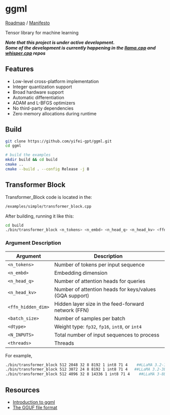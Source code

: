 # ggml

[Roadmap](https://github.com/users/ggerganov/projects/7) / [Manifesto](https://github.com/ggerganov/llama.cpp/discussions/205)

Tensor library for machine learning

***Note that this project is under active development. \
Some of the development is currently happening in the [llama.cpp](https://github.com/ggerganov/llama.cpp) and [whisper.cpp](https://github.com/ggerganov/whisper.cpp) repos***

## Features

- Low-level cross-platform implementation
- Integer quantization support
- Broad hardware support
- Automatic differentiation
- ADAM and L-BFGS optimizers
- No third-party dependencies
- Zero memory allocations during runtime

## Build

```bash
git clone https://github.com/yifei-gpt/ggml.git
cd ggml

# build the examples
mkdir build && cd build
cmake ..
cmake --build . --config Release -j 8
```
## Transformer Block
Transformer_Block code is located in the:  
```bash
/examples/simple/transformer_block.cpp
```

After building, running it like this:  
```bash
cd build
./bin/transformer_block <n_tokens> <n_embd> <n_head_q> <n_head_kv> <ffn_hidden_dim> <batch_size> <dtype> <N_INPUTS> <threads>
```

###  Argument Description

| Argument           | Description                                                      |
|--------------------|------------------------------------------------------------------|
| `<n_tokens>`       | Number of tokens per input sequence                              |
| `<n_embd>`         | Embedding dimension                                              |
| `<n_head_q>`       | Number of attention heads for queries                            |
| `<n_head_kv>`      | Number of attention heads for keys/values (GQA support)          |
| `<ffn_hidden_dim>` | Hidden layer size in the feed-forward network (FFN)              |
| `<batch_size>`     | Number of samples per batch                                      |
| `<dtype>`          | Weight type: `fp32`, `fp16`, `int8`, or `int4`                   |
| `<N_INPUTS>`       | Total number of input sequences to process                       |
| `<threads>`        | Threads                                                          |

For example,
```bash
./bin/transformer_block 512 2048 32 8 8192 1 int8 71 4    ##LLaMA 3.2-1B
./bin/transformer_block 512 3072 24 8 8192 1 int8 71 4   ##LLaMA 3.2-3B
./bin/transformer_block 512 4096 32 8 14336 1 int8 71 4    ##LLaMA 3-8B
```



## Resources

- [Introduction to ggml](https://huggingface.co/blog/introduction-to-ggml)
- [The GGUF file format](https://github.com/ggerganov/ggml/blob/master/docs/gguf.md)
